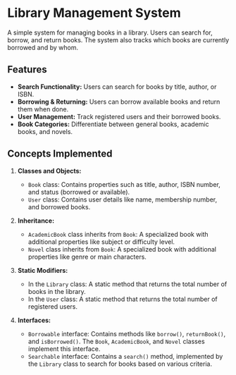 # Library Management System

A simple system for managing books in a library. Users can search for, borrow, and return books. The system also tracks which books are currently borrowed and by whom.

## Features

- **Search Functionality:** Users can search for books by title, author, or ISBN.
- **Borrowing & Returning:** Users can borrow available books and return them when done.
- **User Management:** Track registered users and their borrowed books.
- **Book Categories:** Differentiate between general books, academic books, and novels.

## Concepts Implemented

1. **Classes and Objects:**
    - `Book` class: Contains properties such as title, author, ISBN number, and status (borrowed or available).
    - `User` class: Contains user details like name, membership number, and borrowed books.

2. **Inheritance:**
    - `AcademicBook` class inherits from `Book`: A specialized book with additional properties like subject or difficulty level.
    - `Novel` class inherits from `Book`: A specialized book with additional properties like genre or main characters.

3. **Static Modifiers:**
    - In the `Library` class: A static method that returns the total number of books in the library.
    - In the `User` class: A static method that returns the total number of registered users.

4. **Interfaces:**
    - `Borrowable` interface: Contains methods like `borrow()`, `returnBook()`, and `isBorrowed()`. The `Book`, `AcademicBook`, and `Novel` classes implement this interface.
    - `Searchable` interface: Contains a `search()` method, implemented by the `Library` class to search for books based on various criteria.